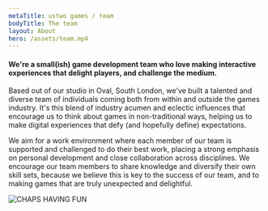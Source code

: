 ```yaml
---
metaTitle: ustwo games / team
bodyTitle: The team
layout: About
hero: /assets/team.mp4
---
```

<div class="content-box squashed inline-images floating-images">

#### We're a small(ish) game development team who love making interactive experiences that delight players, and challenge the medium. 

Based out of our studio in Oval, South London, we've built a talented and diverse team of individuals coming both from within and outside the games industry. It's this blend of industry acumen and eclectic influences that encourage us to think about games in non-traditional ways, helping us to make digital experiences that defy (and hopefully define) expectations.

We aim for a work environment where each member of our team is supported and challenged to do their best work, placing a strong emphasis on personal development and close collaboration across disciplines. We encourage our team members to share knowledge and diversify their own skill sets, because we believe this is key to the success of our team, and to making games that are truly unexpected and delightful.

![CHAPS HAVING FUN](/assets/chaps.jpg "Chaps having fun")

</div>
